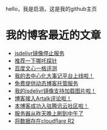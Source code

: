 hello，我是启涵，这是我的github主页
# 我的博客最近的文章
<!-- BLOG-POST-LIST:START -->
- [jsdelivr镜像停止服务](https://www.codeqihan.com/post/jsdelivr-jing-xiang-tin-zhi-fu-wu/)
- [推荐一下哪吒探针](https://www.codeqihan.com/post/tui-jian-yi-xia-ne-zha-tan-zhen/)
- [百度文心一格评测](https://www.codeqihan.com/post/wenxinyige/)
- [我的去中心化大事记平台上线啦！](https://www.codeqihan.com/post/quzhongxinhuadashiji/)
- [免费提供动态博客托管服务](https://www.codeqihan.com/post/mianfeidongtaiboketuoguan/)
- [我的jsdelivr镜像支持加载图片啦！](https://www.codeqihan.com/post/58/)
- [博客接入Artalk评论啦！](https://www.codeqihan.com/post/57/)
- [本博客成功入驻腾讯云社区啦！](https://www.codeqihan.com/post/56/)
- [服务器从昨天晚上刷到中午了](https://www.codeqihan.com/post/55/)
- [将数据存在cloudflare R2](https://www.codeqihan.com/post/48/)
<!-- BLOG-POST-LIST:END -->
